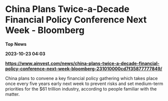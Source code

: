 # China Plans Twice-a-Decade Financial Policy Conference Next Week - Bloomberg
**Top News**

**2023-10-23 04:03**

**https://www.ainvest.com/news/china-plans-twice-a-decade-financial-policy-conference-next-week-bloomberg-231010000cd7f35877777849/**

China plans to convene a key financial policy gathering which takes place once every five years early next week to prevent risks and set medium-term priorities for the $61 trillion industry, according to people familiar with the matter.